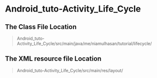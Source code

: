 # Android_tuto-Activity_Life_Cycle

## The Class File Location
> Android_tuto-Activity_Life_Cycle/src/main/java/me/niamulhasan/tutorial/lifecycle/

## The XML resource file Location
> Android_tuto-Activity_Life_Cycle/src/main/res/layout/
